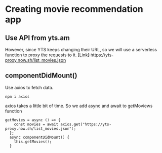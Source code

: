 # Creating movie recommendation app

## Use API from yts.am

However, since YTS keeps changing their URL, so we will use a serverless function to proxy the requests to it.
[Link]:https://yts-proxy.now.sh/list_movies.json

## componentDidMount()

Use axios to fetch data.

```
npm i axios
```

axios takes a little bit of time. So we add async and await to getMoviews function

```
getMovies = async () => {
    const movies = await axios.get("https://yts-proxy.now.sh/list_movies.json");
  };
  async componentDidMount() {
    this.getMovies();
  }
```
